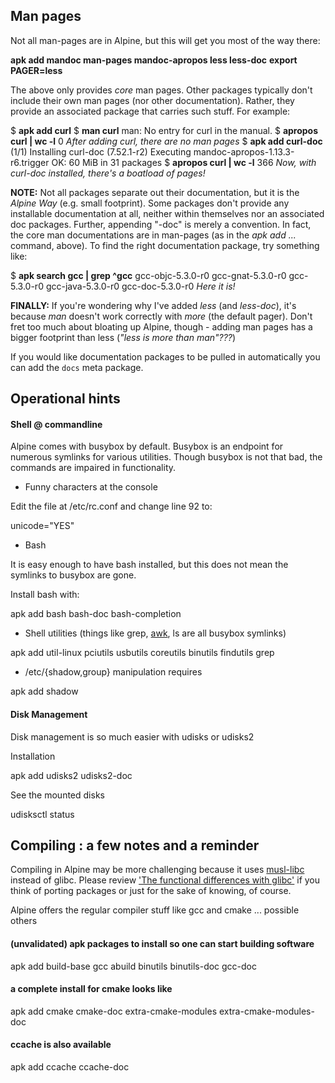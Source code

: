 ## Man pages

Not all man-pages are in Alpine, but this will get you most of the way there:

   **apk add mandoc man-pages mandoc-apropos less less-doc**
   **export PAGER=less**

The above only provides _core_ man pages. Other packages typically don't include their own man pages (nor other documentation). Rather, they provide an associated package that carries such stuff. For example:

   $ **apk add curl**
   $ **man curl**
   man: No entry for curl in the manual.
   $ **apropos curl | wc -l**
   0    _After adding curl, there are no man pages_
   $ **apk add curl-doc**
   (1/1) Installing curl-doc (7.52.1-r2)
   Executing mandoc-apropos-1.13.3-r6.trigger
   OK: 60 MiB in 31 packages
   $ **apropos curl | wc -l**
   366  _Now, with curl-doc installed, there's a boatload of pages!_

**NOTE:** Not all packages separate out their documentation, but it is the _Alpine Way_ (e.g. small footprint). Some packages don't provide any installable documentation at all, neither within themselves nor an associated doc packages. Further, appending "-doc" is merely a convention. In fact, the core man documentations are in man-pages (as in the _apk add ..._ command, above). To find the right documentation package, try something like:

   $ **apk search gcc | grep ^gcc**
   gcc-objc-5.3.0-r0
   gcc-gnat-5.3.0-r0
   gcc-5.3.0-r0
   gcc-java-5.3.0-r0
   gcc-doc-5.3.0-r0    _Here it is!_

**FINALLY:** If you're wondering why I've added _less_ (and _less-doc_), it's because _man_ doesn't work correctly with _more_ (the default pager). Don't fret too much about bloating up Alpine, though - adding man pages has a bigger footprint than less (_"less is more than man"???_)

If you would like documentation packages to be pulled in automatically you can add the `docs` meta package.

## Operational hints

#### Shell @ commandline

Alpine comes with busybox by default. Busybox is an endpoint for numerous symlinks for various utilities. Though busybox is not that bad, the commands are impaired in functionality.

-   Funny characters at the console

Edit the file at /etc/rc.conf and change line 92 to:

 unicode="YES"

-   Bash

It is easy enough to have bash installed, but this does not mean the symlinks to busybox are gone.

Install bash with:

  apk add bash bash-doc bash-completion

-   Shell utilities (things like grep, [awk](https://wiki.alpinelinux.org/wiki/Awk "Awk"), ls are all busybox symlinks)

  apk add util-linux pciutils usbutils coreutils binutils findutils grep

-   /etc/{shadow,group} manipulation requires

  apk add shadow

#### Disk Management

Disk management is so much easier with udisks or udisks2

Installation

  apk add udisks2 udisks2-doc

See the mounted disks

  udisksctl status

## Compiling : a few notes and a reminder

Compiling in Alpine may be more challenging because it uses [musl-libc](http://www.musl-libc.org/) instead of glibc. Please review ['The functional differences with glibc'](http://wiki.musl-libc.org/wiki/Functional_differences_from_glibc) if you think of porting packages or just for the sake of knowing, of course.

Alpine offers the regular compiler stuff like gcc and cmake ... possible others

#### (unvalidated) apk packages to install so one can start building software

  apk add build-base gcc abuild binutils binutils-doc gcc-doc

#### a complete install for cmake looks like

  apk add cmake cmake-doc extra-cmake-modules extra-cmake-modules-doc

#### ccache is also available

  apk add ccache ccache-doc